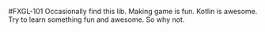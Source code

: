 #FXGL-101
Occasionally find this lib.
Making game is fun.
Kotlin is awesome.
Try to learn something fun and awesome.
So why not.